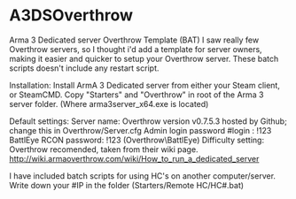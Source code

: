 # A3DSOverthrow
Arma 3 Dedicated server Overthrow Template (BAT)
I saw really few Overthrow servers, so I thought i'd add a template for server owners, making it easier and quicker to setup your Overthrow server. These batch scripts doesn't include any restart script.

Installation: Install ArmA 3 Dedicated server from either your Steam client, or SteamCMD.
Copy "Starters" and "Overthrow" in root of the Arma 3 server folder. (Where arma3server_x64.exe is located)

Default settings:
Server name: Overthrow version v0.7.5.3 hosted by Github; change this in Overthrow/Server.cfg
Admin login password #login : !123
BattlEye RCON password: !123 (Overthrow\BattlEye)
Difficulty setting: Overthrow recomended, taken from their wiki page. http://wiki.armaoverthrow.com/wiki/How_to_run_a_dedicated_server



I have included batch scripts for using HC's on another computer/server. Write down your #IP in the folder (Starters/Remote HC/HC#.bat)
